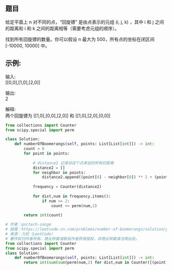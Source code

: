 ## 题目
给定平面上 n 对不同的点，“回旋镖” 是由点表示的元组 (i, j, k) ，其中 i 和 j 之间的距离和 i 和 k 之间的距离相等（需要考虑元组的顺序）。

找到所有回旋镖的数量。你可以假设 n 最大为 500，所有点的坐标在闭区间 [-10000, 10000] 中。

## 示例:

输入:  
[[0,0],[1,0],[2,0]]

输出:  
2

解释:  
两个回旋镖为 [[1,0],[0,0],[2,0]] 和 [[1,0],[2,0],[0,0]]

```Python
from collections import Counter
from scipy.special import perm

class Solution:
    def numberOfBoomerangs(self, points: List[List[int]]) -> int:
        count = 0
        for point in points:
            
            # distance2 记录对这个点来说的所有的距离
            distance2 = []
            for neighbor in points:
                distance2.append((point[0] - neighbor[0]) ** 2 + (point[1] - neighbor[1]) ** 2)
            
            frequency = Counter(distance2)
            
            for dist,num in frequency.items():
                if num >= 2:
                    count += perm(num,2)
                    
        return int(count)

# 作者：qsctech-sange
# 链接：https://leetcode-cn.com/problems/number-of-boomerangs/solution/yi-xing-python3-chao-jian-dan-jie-fa-by-qsctech-sa/
# 来源：力扣（LeetCode）
# 著作权归作者所有。商业转载请联系作者获得授权，非商业转载请注明出处。
from collections import Counter
from scipy.special import perm
class Solution:
    def numberOfBoomerangs(self, points: List[List[int]]) -> int:
        return int(sum(sum(perm(num,2) for dist,num in Counter([(point[0] - neighbor[0]) ** 2 + (point[1] - neighbor[1]) ** 2 for neighbor in points]).items() if num >= 2) for point in points))

```
